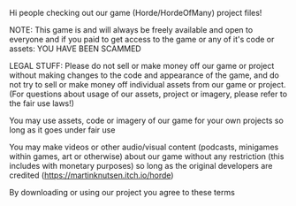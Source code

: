 Hi people checking out our game (Horde/HordeOfMany) project files!

NOTE:
This game is and will always be freely available and open to everyone and if you paid to get access to the game or any of it's code or assets: YOU HAVE BEEN SCAMMED

LEGAL STUFF:
Please do not sell or make money off our game or project without making changes to the code and appearance of the game, and do not try to sell or make money off individual assets from our game or project.
(For questions about usage of our assets, project or imagery, please refer to the fair use laws!)

You may use assets, code or imagery of our game for your own projects so long as it goes under fair use

You may make videos or other audio/visual content (podcasts, minigames within games, art or otherwise) about our game without any restriction (this includes with monetary purposes) so long as the original developers are credited (https://martinknutsen.itch.io/horde)

By downloading or using our project you agree to these terms
